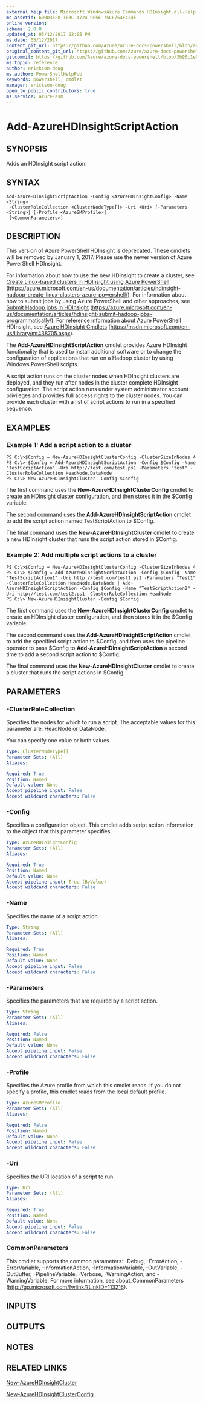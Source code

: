 ```yaml
---
external help file: Microsoft.WindowsAzure.Commands.HDInsight.dll-Help.xml
ms.assetid: 600D35F8-1E3C-4724-9F5E-75CF754F424F
online version:
schema: 2.0.0
updated_at: 05/12/2017 22:05 PM
ms.date: 05/12/2017
content_git_url: https://github.com/Azure/azure-docs-powershell/blob/anne052617/azureps-cmdlets-docs/ServiceManagement/Azure/v4.0.0/Add-AzureHDInsightScriptAction.md
original_content_git_url: https://github.com/Azure/azure-docs-powershell/blob/anne052617/azureps-cmdlets-docs/ServiceManagement/Azure/v4.0.0/Add-AzureHDInsightScriptAction.md
gitcommit: https://github.com/Azure/azure-docs-powershell/blob/3b96c1e0b28fc56dfbf6de55728d5478e0d02def
ms.topic: reference
author: erickson-doug
ms.author: PowerShellHelpPub
keywords: powershell, cmdlet
manager: erickson-doug
open_to_public_contributors: true
ms.service: azure-asm
---
```


# Add-AzureHDInsightScriptAction

## SYNOPSIS
Adds an HDInsight script action.

## SYNTAX

```
Add-AzureHDInsightScriptAction -Config <AzureHDInsightConfig> -Name <String>
 -ClusterRoleCollection <ClusterNodeType[]> -Uri <Uri> [-Parameters <String>] [-Profile <AzureSMProfile>]
 [<CommonParameters>]
```

## DESCRIPTION
This version of Azure PowerShell HDInsight is deprecated.
These cmdlets will be removed by January 1, 2017.
Please use the newer version of Azure PowerShell HDInsight.

For information about how to use the new HDInsight to create a cluster, see [Create Linux-based clusters in HDInsight using Azure PowerShell](https://azure.microsoft.com/en-us/documentation/articles/hdinsight-hadoop-create-linux-clusters-azure-powershell/) (https://azure.microsoft.com/en-us/documentation/articles/hdinsight-hadoop-create-linux-clusters-azure-powershell/).
For information about how to submit jobs by using Azure PowerShell and other approaches, see [Submit Hadoop jobs in HDInsight](https://azure.microsoft.com/en-us/documentation/articles/hdinsight-submit-hadoop-jobs-programmatically/) (https://azure.microsoft.com/en-us/documentation/articles/hdinsight-submit-hadoop-jobs-programmatically/).
For reference information about Azure PowerShell HDInsight, see [Azure HDInsight Cmdlets](https://msdn.microsoft.com/en-us/library/mt438705.aspx) (https://msdn.microsoft.com/en-us/library/mt438705.aspx).

The **Add-AzureHDInsightScriptAction** cmdlet provides Azure HDInsight functionality that is used to install additional software or to change the configuration of applications that run on a Hadoop cluster by using Windows PowerShell scripts.

A script action runs on the cluster nodes when HDInsight clusters are deployed, and they run after nodes in the cluster complete HDInsight configuration.
The script action runs under system administrator account privileges and provides full access rights to the cluster nodes.
You can provide each cluster with a list of script actions to run in a specified sequence.

## EXAMPLES

### Example 1: Add a script action to a cluster
```
PS C:\>$Config = New-AzureHDInsightClusterConfig -ClusterSizeInNodes 4 
PS C:\> $Config = Add-AzureHDInsightScriptAction -Config $Config -Name "TestScriptAction" -Uri http://test.com/test.ps1 -Parameters "test" -ClusterRoleCollection HeadNode,DataNode
PS C:\> New-AzureHDInsightCluster -Config $Config
```

The first command uses the **New-AzureHDInsightClusterConfig** cmdlet to create an HDInsight cluster configuration, and then stores it in the $Config variable.

The second command uses the **Add-AzureHDInsightScriptAction** cmdlet to add the script action named TestScriptAction to $Config.

The final command uses the **New-AzureHDInsightCluster** cmdlet to create a new HDInsight cluster that runs the script action stored in $Config.

### Example 2: Add multiple script actions to a cluster
```
PS C:\>$Config = New-AzureHDInsightClusterConfig -ClusterSizeInNodes 4
PS C:\> $Config = Add-AzureHDInsightScriptAction -Config $Config -Name "TestScriptAction1" -Uri http://test.com/test1.ps1 -Parameters "Test1" -ClusterRoleCollection HeadNode,DataNode | Add-AzureHDInsightScriptAction -Config $Config -Name "TestScriptAction2" -Uri http://test.com/test2.ps1 -ClusterRoleCollection HeadNode
PS C:\> New-AzureHDInsightCluster -Config $Config
```

The first command uses the **New-AzureHDInsightClusterConfig** cmdlet to create an HDInsight cluster configuration, and then stores it in the $Config variable.

The second command uses the **Add-AzureHDInsightScriptAction** cmdlet to add the specified script action to $Config, and then uses the pipeline operator to pass $Config to **Add-AzureHDInsightScriptAction** a second time to add a second script action to $Config.

The final command uses the **New-AzureHDInsightCluster** cmdlet to create a cluster that runs the script actions in $Config.

## PARAMETERS

### -ClusterRoleCollection
Specifies the nodes for which to run a script.
The acceptable values for this parameter are: HeadNode or DataNode.

You can specify one value or both values.

```yaml
Type: ClusterNodeType[]
Parameter Sets: (All)
Aliases: 

Required: True
Position: Named
Default value: None
Accept pipeline input: False
Accept wildcard characters: False
```

### -Config
Specifies a configuration object.
This cmdlet adds script action information to the object that this parameter specifies.

```yaml
Type: AzureHDInsightConfig
Parameter Sets: (All)
Aliases: 

Required: True
Position: Named
Default value: None
Accept pipeline input: True (ByValue)
Accept wildcard characters: False
```

### -Name
Specifies the name of a script action.

```yaml
Type: String
Parameter Sets: (All)
Aliases: 

Required: True
Position: Named
Default value: None
Accept pipeline input: False
Accept wildcard characters: False
```

### -Parameters
Specifies the parameters that are required by a script action.

```yaml
Type: String
Parameter Sets: (All)
Aliases: 

Required: False
Position: Named
Default value: None
Accept pipeline input: False
Accept wildcard characters: False
```

### -Profile
Specifies the Azure profile from which this cmdlet reads.
If you do not specify a profile, this cmdlet reads from the local default profile.

```yaml
Type: AzureSMProfile
Parameter Sets: (All)
Aliases: 

Required: False
Position: Named
Default value: None
Accept pipeline input: False
Accept wildcard characters: False
```

### -Uri
Specifies the URI location of a script to run.

```yaml
Type: Uri
Parameter Sets: (All)
Aliases: 

Required: True
Position: Named
Default value: None
Accept pipeline input: False
Accept wildcard characters: False
```

### CommonParameters
This cmdlet supports the common parameters: -Debug, -ErrorAction, -ErrorVariable, -InformationAction, -InformationVariable, -OutVariable, -OutBuffer, -PipelineVariable, -Verbose, -WarningAction, and -WarningVariable. For more information, see about_CommonParameters (http://go.microsoft.com/fwlink/?LinkID=113216).

## INPUTS

## OUTPUTS

## NOTES

## RELATED LINKS

[New-AzureHDInsightCluster](./New-AzureHDInsightCluster.md)

[New-AzureHDInsightClusterConfig](./New-AzureHDInsightClusterConfig.md)


